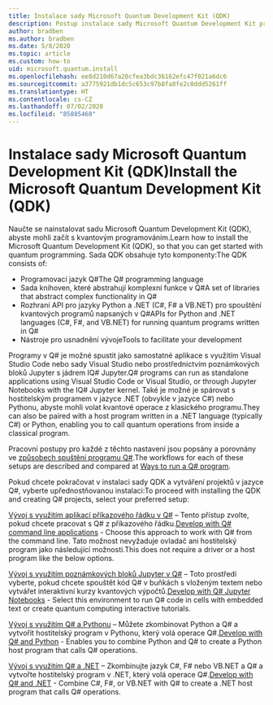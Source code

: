 ```yaml
---
title: Instalace sady Microsoft Quantum Development Kit (QDK)
description: Postup instalace sady Microsoft Quantum Development Kit pro různá prostředí
author: bradben
ms.author: bradben
ms.date: 5/8/2020
ms.topic: article
ms.custom: how-to
uid: microsoft.quantum.install
ms.openlocfilehash: ee8d210d67a20cfea3bdc36162efc47f021a6dc6
ms.sourcegitcommit: a3775921db1dc5c653c97b8fa8fe2c0ddd5261ff
ms.translationtype: HT
ms.contentlocale: cs-CZ
ms.lasthandoff: 07/02/2020
ms.locfileid: "85885468"
---
```

# <a name="install-the-microsoft-quantum-development-kit-qdk"></a><span data-ttu-id="37d2f-103">Instalace sady Microsoft Quantum Development Kit (QDK)</span><span class="sxs-lookup"><span data-stu-id="37d2f-103">Install the Microsoft Quantum Development Kit (QDK)</span></span>

<span data-ttu-id="37d2f-104">Naučte se nainstalovat sadu Microsoft Quantum Development Kit (QDK), abyste mohli začít s kvantovým programováním.</span><span class="sxs-lookup"><span data-stu-id="37d2f-104">Learn how to install the Microsoft Quantum Development Kit (QDK), so that you can get started with quantum programming.</span></span> <span data-ttu-id="37d2f-105">Sada QDK obsahuje tyto komponenty:</span><span class="sxs-lookup"><span data-stu-id="37d2f-105">The QDK consists of:</span></span>

- <span data-ttu-id="37d2f-106">Programovací jazyk Q#</span><span class="sxs-lookup"><span data-stu-id="37d2f-106">The Q# programming language</span></span>
- <span data-ttu-id="37d2f-107">Sada knihoven, které abstrahují komplexní funkce v Q#</span><span class="sxs-lookup"><span data-stu-id="37d2f-107">A set of libraries that abstract complex functionality in Q#</span></span>
- <span data-ttu-id="37d2f-108">Rozhraní API pro jazyky Python a .NET (C#, F# a VB.NET) pro spouštění kvantových programů napsaných v Q#</span><span class="sxs-lookup"><span data-stu-id="37d2f-108">APIs for Python and .NET languages (C#, F#, and VB.NET) for running quantum programs written in Q#</span></span>
- <span data-ttu-id="37d2f-109">Nástroje pro usnadnění vývoje</span><span class="sxs-lookup"><span data-stu-id="37d2f-109">Tools to facilitate your development</span></span>

<span data-ttu-id="37d2f-110">Programy v Q# je možné spustit jako samostatné aplikace s využitím Visual Studio Code nebo sady Visual Studio nebo prostřednictvím poznámkových bloků Jupyter s jádrem IQ# Jupyter.</span><span class="sxs-lookup"><span data-stu-id="37d2f-110">Q# programs can run as standalone applications using Visual Studio Code or Visual Studio, or through Jupyter Notebooks with the IQ# Jupyter kernel.</span></span>
<span data-ttu-id="37d2f-111">Také je možné je spárovat s hostitelským programem v jazyce .NET (obvykle v jazyce C#) nebo Pythonu, abyste mohli volat kvantové operace z klasického programu.</span><span class="sxs-lookup"><span data-stu-id="37d2f-111">They can also be paired with a host program written in a .NET language (typically C#) or Python, enabling you to call quantum operations from inside a classical program.</span></span>

<span data-ttu-id="37d2f-112">Pracovní postupy pro každé z těchto nastavení jsou popsány a porovnány ve [způsobech spuštění programu Q#](xref:microsoft.quantum.guide.host-programs).</span><span class="sxs-lookup"><span data-stu-id="37d2f-112">The workflows for each of these setups are described and compared at [Ways to run a Q# program](xref:microsoft.quantum.guide.host-programs).</span></span>

<span data-ttu-id="37d2f-113">Pokud chcete pokračovat v instalaci sady QDK a vytváření projektů v jazyce Q#, vyberte upřednostňovanou instalaci:</span><span class="sxs-lookup"><span data-stu-id="37d2f-113">To proceed with installing the QDK and creating Q# projects, select your preferred setup:</span></span>

<span data-ttu-id="37d2f-114">[Vývoj s využitím aplikací příkazového řádku v Q#](xref:microsoft.quantum.install.standalone) – Tento přístup zvolte, pokud chcete pracovat s Q# z příkazového řádku.</span><span class="sxs-lookup"><span data-stu-id="37d2f-114">[Develop with Q# command line applications](xref:microsoft.quantum.install.standalone) - Choose this approach to work with Q# from the command line.</span></span> <span data-ttu-id="37d2f-115">Tato možnost nevyžaduje ovladač ani hostitelský program jako následující možnosti.</span><span class="sxs-lookup"><span data-stu-id="37d2f-115">This does not require a driver or a host program like the below options.</span></span>

<span data-ttu-id="37d2f-116">[Vývoj s využitím poznámkových bloků Jupyter v Q#](xref:microsoft.quantum.install.jupyter) – Toto prostředí vyberte, pokud chcete spouštět kód Q# v buňkách s vloženým textem nebo vytvářet interaktivní kurzy kvantových výpočtů.</span><span class="sxs-lookup"><span data-stu-id="37d2f-116">[Develop with Q# Jupyter Notebooks](xref:microsoft.quantum.install.jupyter) - Select this environment to run Q# code in cells with embedded text or create quantum computing interactive tutorials.</span></span> 

<span data-ttu-id="37d2f-117">[Vývoj s využitím Q# a Pythonu](xref:microsoft.quantum.install.python) – Můžete zkombinovat Python a Q# a vytvořit hostitelský program v Pythonu, který volá operace Q#.</span><span class="sxs-lookup"><span data-stu-id="37d2f-117">[Develop with Q# and Python](xref:microsoft.quantum.install.python) - Enables you to combine Python and Q# to create a Python host program that calls Q# operations.</span></span>

<span data-ttu-id="37d2f-118">[Vývoj s využitím Q# a .NET](xref:microsoft.quantum.install.cs) – Zkombinujte jazyk C#, F# nebo VB.NET a Q# a vytvořte hostitelský program v .NET, který volá operace Q#.</span><span class="sxs-lookup"><span data-stu-id="37d2f-118">[Develop with Q# and .NET](xref:microsoft.quantum.install.cs) - Combine C#, F#, or VB.NET with Q# to create a .NET host program that calls Q# operations.</span></span>
